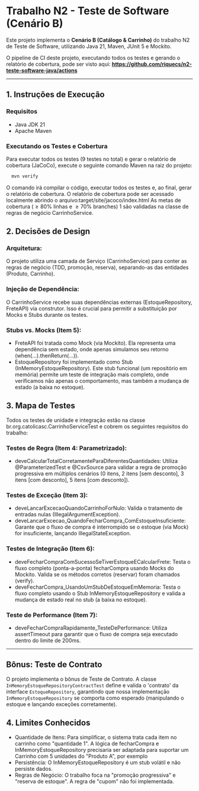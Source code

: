 # Trabalho N2 - Teste de Software (Cenário B)

Este projeto implementa o **Cenário B (Catálogo & Carrinho)** do trabalho N2 de Teste de Software, utilizando Java 21, Maven, JUnit 5 e Mockito.

O pipeline de CI deste projeto, executando todos os testes e gerando o relatório de cobertura, pode ser visto aqui:
**https://github.com/riquecs/n2-teste-software-java/actions**

---

## 1. Instruções de Execução

### Requisitos
* Java JDK 21
* Apache Maven

### Executando os Testes e Cobertura
Para executar todos os testes (9 testes no total) e gerar o relatório de cobertura (JaCoCo), execute o seguinte comando Maven na raiz do projeto:

```bash
  mvn verify
```
O comando irá compilar o código, executar todos os testes e, ao final, gerar o relatório de cobertura.
O relatório de cobertura pode ser acessado localmente abrindo o arquivo:target/site/jacoco/index.html 
As metas de cobertura ($\ge80\%$ linhas e $\ge70\%$ branches) 1 são validadas na classe de regras de negócio CarrinhoService.

## 2. Decisões de Design

### Arquitetura:
O projeto utiliza uma camada de Serviço (CarrinhoService) para conter as regras de negócio (TDD, promoção, reserva), separando-as das entidades (Produto, Carrinho).

### Injeção de Dependência:
O CarrinhoService recebe suas dependências externas (EstoqueRepository, FreteAPI) via construtor. Isso é crucial para permitir a substituição por Mocks e Stubs durante os testes.

### Stubs vs. Mocks (Item 5):
*  FreteAPI foi tratada como Mock (via Mockito). Ela representa uma dependência sem estado, onde apenas simulamos seu retorno (when(...).thenReturn(...)).
*  EstoqueRepository foi implementado como Stub (InMemoryEstoqueRepository). Este stub funcional (um repositório em memória) permite um teste de integração mais completo, onde verificamos não apenas o comportamento, mas também a mudança de estado (a baixa no estoque).

## 3. Mapa de Testes
Todos os testes de unidade e integração estão na classe br.org.catolicasc.CarrinhoServiceTest e cobrem os seguintes requisitos do trabalho:

### Testes de Regra (Item 4: Parametrizado):
* deveCalcularTotalCorretamenteParaDiferentesQuantidades: Utiliza @ParameterizedTest e @CsvSource para validar a regra de promoção progressiva  em múltiplos cenários (0 itens, 2 itens [sem desconto], 3 itens [com desconto], 5 itens [com desconto]).

### Testes de Exceção (Item 3):
* deveLancarExcecaoQuandoCarrinhoForNulo: Valida o tratamento de entradas nulas (IllegalArgumentException).
* deveLancarExcecao_QuandoFecharCompra_ComEstoqueInsuficiente: Garante que o fluxo de compra é interrompido se o estoque (via Mock) for insuficiente, lançando IllegalStateException.

### Testes de Integração (Item 6):
* deveFecharCompraComSucessoSeTiverEstoqueECalcularFrete: Testa o fluxo completo (ponta-a-ponta) fecharCompra usando Mocks do Mockito. Valida se os métodos corretos (reservar) foram chamados (verify).
* deveFecharCompra_UsandoUmStubDeEstoqueEmMemoria: Testa o fluxo completo usando o Stub InMemoryEstoqueRepository  e valida a mudança de estado real no stub (a baixa no estoque).

### Teste de Performance (Item 7):
* deveFecharCompraRapidamente_TesteDePerformance: Utiliza assertTimeout  para garantir que o fluxo de compra seja executado dentro do limite de 200ms.

---
## Bônus: Teste de Contrato
O projeto implementa o bônus de Teste de Contrato. A classe `InMemoryEstoqueRepositoryContractTest` define e valida o 'contrato' da interface `EstoqueRepository`, garantindo que nossa implementação `InMemoryEstoqueRepository` se comporta como esperado (manipulando o estoque e lançando exceções corretamente).

## 4. Limites Conhecidos
* Quantidade de Itens: Para simplificar, o sistema trata cada item no carrinho como "quantidade 1". A lógica de fecharCompra e InMemoryEstoqueRepository precisaria ser adaptada para suportar um Carrinho com 5 unidades do "Produto A", por exemplo
* Persistência: O InMemoryEstoqueRepository é um stub volátil e não persiste dados.
* Regras de Negócio: O trabalho foca na "promoção progressiva" e "reserva de estoque". A regra de "cupom"  não foi implementada.

